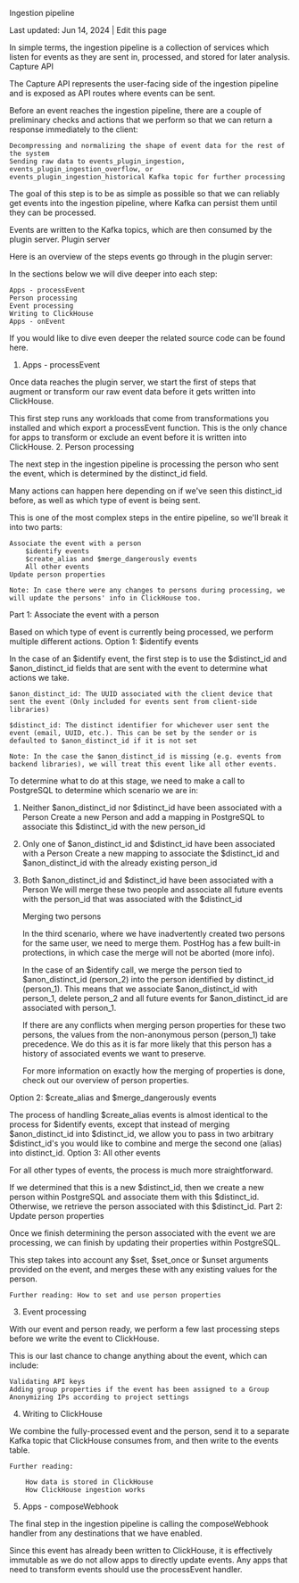 Ingestion pipeline

Last updated: Jun 14, 2024
|
Edit this page

In simple terms, the ingestion pipeline is a collection of services which listen for events as they are sent in, processed, and stored for later analysis.
Capture API

The Capture API represents the user-facing side of the ingestion pipeline and is exposed as API routes where events can be sent.

Before an event reaches the ingestion pipeline, there are a couple of preliminary checks and actions that we perform so that we can return a response immediately to the client:

    Decompressing and normalizing the shape of event data for the rest of the system
    Sending raw data to events_plugin_ingestion, events_plugin_ingestion_overflow, or events_plugin_ingestion_historical Kafka topic for further processing

The goal of this step is to be as simple as possible so that we can reliably get events into the ingestion pipeline, where Kafka can persist them until they can be processed.

Events are written to the Kafka topics, which are then consumed by the plugin server.
Plugin server

Here is an overview of the steps events go through in the plugin server:

In the sections below we will dive deeper into each step:

    Apps - processEvent
    Person processing
    Event processing
    Writing to ClickHouse
    Apps - onEvent

If you would like to dive even deeper the related source code can be found here.

1. Apps - processEvent

Once data reaches the plugin server, we start the first of steps that augment or transform our raw event data before it gets written into ClickHouse.

This first step runs any workloads that come from transformations you installed and which export a processEvent function. This is the only chance for apps to transform or exclude an event before it is written into ClickHouse. 2. Person processing

The next step in the ingestion pipeline is processing the person who sent the event, which is determined by the distinct_id field.

Many actions can happen here depending on if we've seen this distinct_id before, as well as which type of event is being sent.

This is one of the most complex steps in the entire pipeline, so we'll break it into two parts:

    Associate the event with a person
        $identify events
        $create_alias and $merge_dangerously events
        All other events
    Update person properties

    Note: In case there were any changes to persons during processing, we will update the persons' info in ClickHouse too.

Part 1: Associate the event with a person

Based on which type of event is currently being processed, we perform multiple different actions.
Option 1: $identify events

In the case of an $identify event, the first step is to use the $distinct_id and $anon_distinct_id fields that are sent with the event to determine what actions we take.

    $anon_distinct_id: The UUID associated with the client device that sent the event (Only included for events sent from client-side libraries)

    $distinct_id: The distinct identifier for whichever user sent the event (email, UUID, etc.). This can be set by the sender or is defaulted to $anon_distinct_id if it is not set

    Note: In the case the $anon_distinct_id is missing (e.g. events from backend libraries), we will treat this event like all other events.

To determine what to do at this stage, we need to make a call to PostgreSQL to determine which scenario we are in:

1. Neither $anon_distinct_id nor $distinct_id have been associated with a Person Create a new Person and add a mapping in PostgreSQL to associate this $distinct_id with the new person_id
2. Only one of $anon_distinct_id and $distinct_id have been associated with a Person Create a new mapping to associate the $distinct_id and $anon_distinct_id with the already existing person_id
3. Both $anon_distinct_id and $distinct_id have been associated with a Person We will merge these two people and associate all future events with the person_id that was associated with the $distinct_id

   Merging two persons

   In the third scenario, where we have inadvertently created two persons for the same user, we need to merge them. PostHog has a few built-in protections, in which case the merge will not be aborted (more info).

   In the case of an $identify call, we merge the person tied to $anon_distinct_id (person_2) into the person identified by distinct_id (person_1). This means that we associate $anon_distinct_id with person_1, delete person_2 and all future events for $anon_distinct_id are associated with person_1.

   If there are any conflicts when merging person properties for these two persons, the values from the non-anonymous person (person_1) take precedence. We do this as it is far more likely that this person has a history of associated events we want to preserve.

   For more information on exactly how the merging of properties is done, check out our overview of person properties.

Option 2: $create_alias and $merge_dangerously events

The process of handling $create_alias events is almost identical to the process for $identify events, except that instead of merging $anon_distinct_id into $distinct_id, we allow you to pass in two arbitrary $distinct_id's you would like to combine and merge the second one (alias) into distinct_id.
Option 3: All other events

For all other types of events, the process is much more straightforward.

If we determined that this is a new $distinct_id, then we create a new person within PostgreSQL and associate them with this $distinct_id. Otherwise, we retrieve the person associated with this $distinct_id.
Part 2: Update person properties

Once we finish determining the person associated with the event we are processing, we can finish by updating their properties within PostgreSQL.

This step takes into account any $set, $set_once or $unset arguments provided on the event, and merges these with any existing values for the person.

    Further reading: How to set and use person properties

3. Event processing

With our event and person ready, we perform a few last processing steps before we write the event to ClickHouse.

This is our last chance to change anything about the event, which can include:

    Validating API keys
    Adding group properties if the event has been assigned to a Group
    Anonymizing IPs according to project settings

4. Writing to ClickHouse

We combine the fully-processed event and the person, send it to a separate Kafka topic that ClickHouse consumes from, and then write to the events table.

    Further reading:

        How data is stored in ClickHouse
        How ClickHouse ingestion works

5. Apps - composeWebhook

The final step in the ingestion pipeline is calling the composeWebhook handler from any destinations that we have enabled.

Since this event has already been written to ClickHouse, it is effectively immutable as we do not allow apps to directly update events. Any apps that need to transform events should use the processEvent handler.
